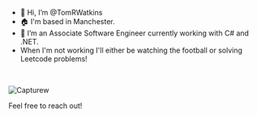 - 👋 Hi, I’m @TomRWatkins
- :house: I'm based in Manchester.
- 👀 I’m an Associate Software Engineer currently working with C# and .NET.
- When I'm not working I'll either be watching the football or solving Leetcode problems!
<br>

![Capturew](https://user-images.githubusercontent.com/47918164/217380129-b0e6dd0d-21d9-4e93-b415-f54ef46a64e4.PNG)

Feel free to reach out!


